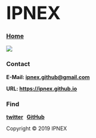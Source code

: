 <head>
<link rel="icon" href="https://ipnex.github.io/IPNEX.ico" type="image/x-icon"/>
</head>
  
<p><b><font size="7">IPNEX</font></b></p>

### <a href="https://ipnex.github.io/">Home</a>

<img src="https://ipnex.github.io/X.jpg" >

<h3 id="contact">Contact</h3>
<p><strong>E-Mail: <a href="https://ipnex.github@gmail.com">ipnex.github@gmail.com</a></strong></p>

<p><strong>URL: <a href="https://ipnex.github.io">https://ipnex.github.io</a></strong></p>

### Find
**[twitter](https://twitter.com/IPNEX)&nbsp;&nbsp;&nbsp;[GitHub](https://github.com/ipnex)**

<p>Copyright © 2019 IPNEX</p>
